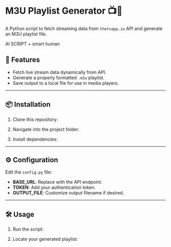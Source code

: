# M3U Playlist Generator 📺📝

A Python script to fetch streaming data from `thetvapp.io` API and generate an M3U playlist file.

AI SCRIPT + smart human 

## 🚀 Features
- Fetch live stream data dynamically from API.
- Generate a properly formatted `.m3u` playlist.
- Save output to a local file for use in media players.

---

## 📦 Installation

1. Clone this repository:




2. Navigate into the project folder:

3. Install dependencies:


---

## ⚙️ Configuration

Edit the `config.py` file:

- **BASE_URL**: Replace with the API endpoint.  
- **TOKEN**: Add your authentication token.  
- **OUTPUT_FILE**: Customize output filename if desired.

---

## 🛠️ Usage

1. Run the script:



2. Locate your generated playlist:
